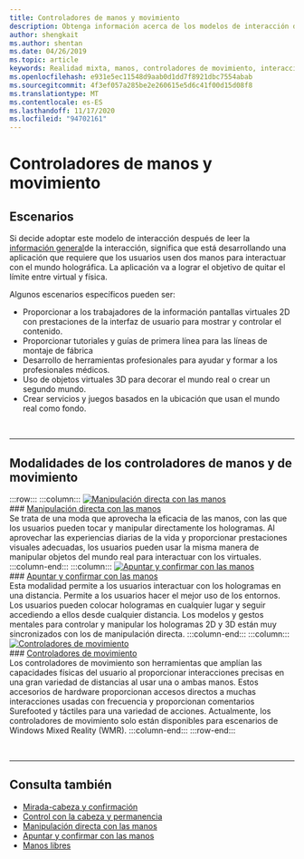 ```yaml
---
title: Controladores de manos y movimiento
description: Obtenga información acerca de los modelos de interacción de los controladores de manos y de movimiento, que pueden quitar el límite entre el virtual y el físico.
author: shengkait
ms.author: shentan
ms.date: 04/26/2019
ms.topic: article
keywords: Realidad mixta, manos, controladores de movimiento, interacción, diseño, auriculares de realidad mixta, auriculares de realidad mixta de Windows, auriculares de realidad virtual, HoloLens, MRTK, kit de herramientas de realidad mixta
ms.openlocfilehash: e931e5ec11548d9aab0d1dd7f8921dbc7554abab
ms.sourcegitcommit: 4f3ef057a285be2e260615e5d6c41f00d15d08f8
ms.translationtype: MT
ms.contentlocale: es-ES
ms.lasthandoff: 11/17/2020
ms.locfileid: "94702161"
---
```

# <a name="hands-and-motion-controllers"></a>Controladores de manos y movimiento
## <a name="scenarios"></a>Escenarios
Si decide adoptar este modelo de interacción después de leer la [información general](interaction-fundamentals.md)de la interacción, significa que está desarrollando una aplicación que requiere que los usuarios usen dos manos para interactuar con el mundo holográfica. La aplicación va a lograr el objetivo de quitar el límite entre virtual y física.

Algunos escenarios específicos pueden ser:
* Proporcionar a los trabajadores de la información pantallas virtuales 2D con prestaciones de la interfaz de usuario para mostrar y controlar el contenido.
* Proporcionar tutoriales y guías de primera línea para las líneas de montaje de fábrica
* Desarrollo de herramientas profesionales para ayudar y formar a los profesionales médicos.  
* Uso de objetos virtuales 3D para decorar el mundo real o crear un segundo mundo. 
* Crear servicios y juegos basados en la ubicación que usan el mundo real como fondo.

<br>

---

## <a name="hands-and-motion-controllers-modalities"></a>Modalidades de los controladores de manos y de movimiento

:::row:::
    :::column:::
       [![Manipulación directa con las manos](images/hands-and-controllers-direct-manipulation.jpg)](direct-manipulation.md)<br>
       ### <a name="direct-manipulation-with-handsbr"></a>[Manipulación directa con las manos](direct-manipulation.md)<br>
       Se trata de una moda que aprovecha la eficacia de las manos, con las que los usuarios pueden tocar y manipular directamente los hologramas. Al aprovechar las experiencias diarias de la vida y proporcionar prestaciones visuales adecuadas, los usuarios pueden usar la misma manera de manipular objetos del mundo real para interactuar con los virtuales.
    :::column-end:::
    :::column:::
       [![Apuntar y confirmar con las manos](images/hands-and-controllers-point-and-commit.jpg)](point-and-commit.md)<br>
        ### <a name="point-and-commit-with-handsbr"></a>[Apuntar y confirmar con las manos](point-and-commit.md)<br>
        Esta modalidad permite a los usuarios interactuar con los hologramas en una distancia. Permite a los usuarios hacer el mejor uso de los entornos. Los usuarios pueden colocar hologramas en cualquier lugar y seguir accediendo a ellos desde cualquier distancia. Los modelos y gestos mentales para controlar y manipular los hologramas 2D y 3D están muy sincronizados con los de manipulación directa.
    :::column-end:::
    :::column:::
       [![Controladores de movimiento](images/hands-and-controllers-motion-controllers.jpg)](motion-controllers.md)<br>
       ### <a name="motion-controllersbr"></a>[Controladores de movimiento](motion-controllers.md)<br>
       Los controladores de movimiento son herramientas que amplían las capacidades físicas del usuario al proporcionar interacciones precisas en una gran variedad de distancias al usar una o ambas manos. Estos accesorios de hardware proporcionan accesos directos a muchas interacciones usadas con frecuencia y proporcionan comentarios Surefooted y táctiles para una variedad de acciones. Actualmente, los controladores de movimiento solo están disponibles para escenarios de Windows Mixed Reality (WMR). 
    :::column-end:::
:::row-end:::

<br>

---

## <a name="see-also"></a>Consulta también
* [Mirada-cabeza y confirmación](gaze-and-commit.md)
* [Control con la cabeza y permanencia](gaze-and-dwell.md)
* [Manipulación directa con las manos](direct-manipulation.md)
* [Apuntar y confirmar con las manos](point-and-commit.md)
* [Manos libres](hands-free.md)
